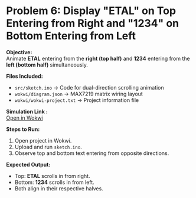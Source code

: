 # Problem 6: Display "ETAL" on Top Entering from Right and "1234" on Bottom Entering from Left

**Objective:**  
Animate **ETAL** entering from the **right (top half)** and **1234** entering from the **left (bottom half)** simultaneously.

**Files Included:**  
- `src/sketch.ino` → Code for dual-direction scrolling animation  
- `wokwi/diagram.json` → MAX7219 matrix wiring layout  
- `wokwi/wokwi-project.txt` → Project information file  

**Simulation Link :**  
[Open in Wokwi](https://wokwi.com/projects/446316721565944833)

**Steps to Run:**  
1. Open project in Wokwi.  
2. Upload and run `sketch.ino`.  
3. Observe top and bottom text entering from opposite directions.

**Expected Output:**  
- Top: **ETAL** scrolls in from right.  
- Bottom: **1234** scrolls in from left.  
- Both align in their respective halves.
